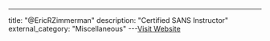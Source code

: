 ---
title: "@EricRZimmerman"
description: "Certified SANS Instructor"
external_category: "Miscellaneous"
---[Visit Website](https://twitter.com/EricRZimmerman)


